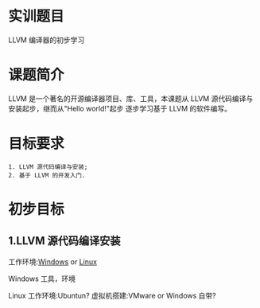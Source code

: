 # 实训题目

LLVM 编译器的初步学习

# 课题简介

LLVM 是一个著名的开源编译器项目、库、工具，本课题从
LLVM 源代码编译与安装起步，继而从"Hello world!"起步
逐步学习基于 LLVM 的软件编写。

# 目标要求

    1. LLVM 源代码编译与安装;
    2. 基于 LLVM 的开发入门.

# 初步目标

## 1.**LLVM 源代码编译安装**

工作环境:[Windows](#windows) or [Linux](#linux)

<span id="windows">Windows</span>
工具，环境

<span id="windows">Linux</span>
工作环境:Ubuntun?
虚拟机搭建:VMware or Windows 自带?
